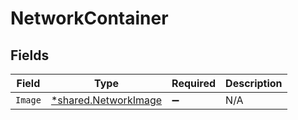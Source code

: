 # NetworkContainer


## Fields

| Field                                                              | Type                                                               | Required                                                           | Description                                                        |
| ------------------------------------------------------------------ | ------------------------------------------------------------------ | ------------------------------------------------------------------ | ------------------------------------------------------------------ |
| `Image`                                                            | [*shared.NetworkImage](../../../pkg/models/shared/networkimage.md) | :heavy_minus_sign:                                                 | N/A                                                                |